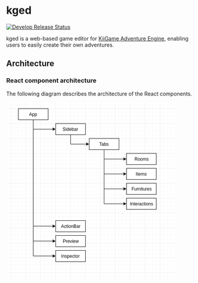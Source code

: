 # kged

[![Develop Release Status](https://api.netlify.com/api/v1/badges/539fcce4-b56e-4953-9669-02822dba7d2c/deploy-status)](https://app.netlify.com/sites/kged-dev/deploys)

kged is a web-based game editor for [KiiGame Adventure Engine](https://github.com/evktalo/kiigame), enabling users to easily create their own adventures.

## Architecture

### React component architecture

The following diagram describes the architecture of the React components. 

![Component architecture diagram](docs/assets/react-component-architecture.png?raw=true "React component diagram")

